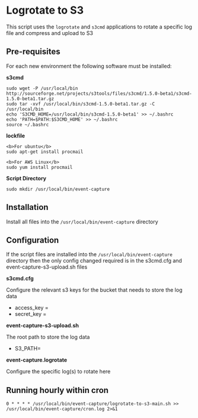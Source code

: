 # Logrotate to S3 #

This script uses the `logrotate` and `s3cmd` applications to rotate a specific log file and compress and upload to S3

## Pre-requisites ##

For each new environment the following software must be installed:

**s3cmd**

    sudo wget -P /usr/local/bin http://sourceforge.net/projects/s3tools/files/s3cmd/1.5.0-beta1/s3cmd-1.5.0-beta1.tar.gz
    sudo tar -xvf /usr/local/bin/s3cmd-1.5.0-beta1.tar.gz -C /usr/local/bin
    echo 'S3CMD_HOME=/usr/local/bin/s3cmd-1.5.0-beta1' >> ~/.bashrc
    echo 'PATH=$PATH:$S3CMD_HOME' >> ~/.bashrc
    source ~/.bashrc

**lockfile**

    <b>For ubuntu</b>
    sudo apt-get install procmail
    
    <b>For AWS Linux</b>
    sudo yum install procmail
    
**Script Directory**

    sudo mkdir /usr/local/bin/event-capture


## Installation ##
Install all files into the `/usr/local/bin/event-capture` directory


## Configuration ##
If the script files are installed into the `/usr/local/bin/event-capture` directory then the only config changed required is in the s3cmd.cfg and event-capture-s3-upload.sh files

**s3cmd.cfg**

Configure the relevant s3 keys for the bucket that needs to store the log data

- access_key = 
- secret_key = 
 

**event-capture-s3-upload.sh**

The root path to store the log data

- S3_PATH=

**event-capture.logrotate**

Configure the specific log(s) to rotate here

## Running hourly within cron ##

    0 * * * * /usr/local/bin/event-capture/logrotate-to-s3-main.sh >> /usr/local/bin/event-capture/cron.log 2>&1
